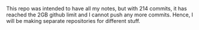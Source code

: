 This repo was intended to have all my notes, but with 214 commits, it has reached the 2GB github limit and I cannot push any more commits.
Hence, I will be making separate repositories for different stuff.
